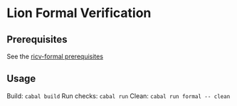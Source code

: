 # Lion Formal Verification

## Prerequisites
See the [ricv-formal prerequisites](https://github.com/standardsemiconductor/riscv-formal/blob/lion/docs/quickstart.md#prerequisites)

## Usage
Build:      `cabal build`
Run checks: `cabal run`
Clean:      `cabal run formal -- clean`

